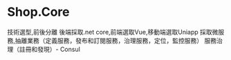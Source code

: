 # Shop.Core
技術選型,前後分離
後端採取.net core,前端選取Vue,移動端選取Uniapp
採取微服務,抽離業務（定義服務，發布和訂閱服務，治理服務，定位，監控服務）
服務治理（註冊和發現）- Consul
